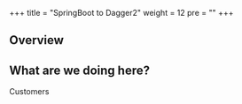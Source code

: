 +++
title = "SpringBoot to Dagger2"
weight = 12
pre = ""
+++

## Overview

## What are we doing here?

Customers 
